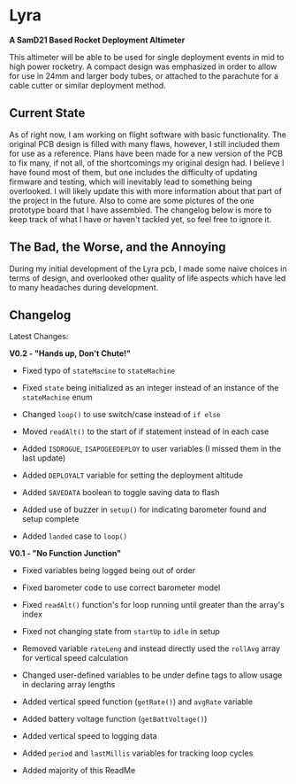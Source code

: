 # Lyra

**A SamD21 Based Rocket Deployment Altimeter**

This altimeter will be able to be used for single deployment events in mid to high power rocketry. A compact design was emphasized in order to allow for use in 24mm and larger body tubes, or attached to the parachute for a cable cutter or similar deployment method.

## Current State

As of right now, I am working on flight software with basic functionality. The original PCB design is filled with many flaws, however, I still included them for use as a reference. Plans have been made for a new version of the PCB to fix many, if not all, of the shortcomings my original design had. I believe I have found most of them, but one includes the difficulty of updating firmware and testing, which will inevitably lead to something being overlooked. I will likely update this with more information about that part of the project in the future. Also to come are some pictures of the one prototype board that I have assembled. The changelog below is more to keep track of what I have or haven't tackled yet, so feel free to ignore it.

## The Bad, the Worse, and the Annoying

During my initial development of the Lyra pcb, I made some naive choices in terms of design, and overlooked other quality of life aspects which have led to many headaches during development.

## Changelog

Latest Changes:

**V0.2 - "Hands up, Don't Chute!"**

- Fixed typo of `stateMacine` to `stateMachine`
- Fixed `state` being initialized as an integer instead of an instance of the `stateMachine` enum

- Changed `loop()` to use switch/case instead of `if else`
- Moved `readAlt()` to the start of if statement instead of in each case

- Added `ISDROGUE`, `ISAPOGEEDEPLOY` to user variables (I missed them in the last update)
- Added `DEPLOYALT` variable for setting the deployment altitude
- Added `SAVEDATA` boolean to toggle saving data to flash
- Added use of buzzer in `setup()` for indicating barometer found and setup complete
- Added `landed` case to `loop()`

**V0.1 - "No Function Junction"**

- Fixed variables being logged being out of order
- Fixed barometer code to use correct barometer model
- Fixed `readAlt()` function's for loop running until greater than the array's index
- Fixed not changing state from `startUp` to `idle` in setup

- Removed variable `rateLeng` and instead directly used the `rollAvg` array for vertical speed calculation

- Changed user-defined variables to be under define tags to allow usage in declaring array lengths

- Added vertical speed function (`getRate()`) and `avgRate` variable
- Added battery voltage function (`getBattVoltage()`)
- Added vertical speed to logging data
- Added `period` and `lastMillis` variables for tracking loop cycles
- Added majority of this ReadMe
